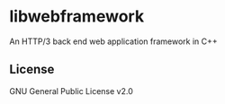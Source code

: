 # libwebframework
An HTTP/3 back end web application framework in C++

## License
GNU General Public License v2.0
